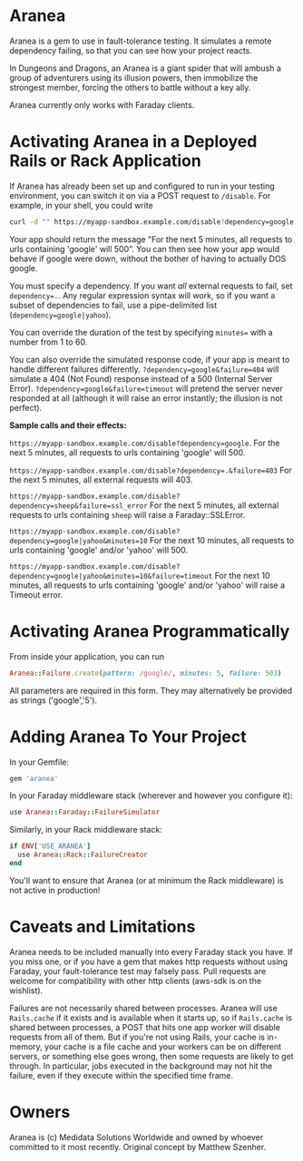 Aranea
======

Aranea is a gem to use in fault-tolerance testing. It simulates a remote dependency failing, so that you can see how your project reacts.

In Dungeons and Dragons, an Aranea is a giant spider that will ambush a group of adventurers using its illusion powers, then immobilize the strongest member, forcing the others to battle without a key ally.

Aranea currently only works with Faraday clients.

# Activating Aranea in a Deployed Rails or Rack Application

If Aranea has already been set up and configured to run in your testing environment, you can switch it on via a POST request to `/disable`. For example, in your shell, you could write

```sh
curl -d "" https://myapp-sandbox.example.com/disable?dependency=google
```

Your app should return the message "For the next 5 minutes, all requests to urls containing 'google' will 500". You can then see how your app would behave if google were down, without the bother of having to actually DOS google.

You must specify a dependency. If you want *all* external requests to fail, set `dependency=.`.  Any regular expression syntax will work, so if you want a subset of dependencies to fail, use a pipe-delimited list (`dependency=google|yahoo`).

You can override the duration of the test by specifying `minutes=` with a number from 1 to 60.

You can also override the simulated response code, if your app is meant to handle different failures differently. `?dependency=google&failure=404` will simulate a 404 (Not Found) response instead of a 500 (Internal Server Error). `?dependency=google&failure=timeout` will pretend the server never responded at all (although it will raise an error instantly; the illusion is not perfect).

**Sample calls and their effects:**

`https://myapp-sandbox.example.com/disable?dependency=google`. For the next 5 minutes, all requests to urls containing 'google' will 500.

`https://myapp-sandbox.example.com/disable?dependency=.&failure=403` For the next 5 minutes, all external requests will 403.

`https://myapp-sandbox.example.com/disable?dependency=sheep&failure=ssl_error` For the next 5 minutes, all external requests to urls containing `sheep` will raise a Faraday::SSLError.

`https://myapp-sandbox.example.com/disable?dependency=google|yahoo&minutes=10` For the next 10 minutes, all requests to urls containing 'google' and/or 'yahoo' will 500.

`https://myapp-sandbox.example.com/disable?dependency=google|yahoo&minutes=10&failure=timeout` For the next 10 minutes, all requests to urls containing 'google' and/or 'yahoo' will raise a Timeout error.

# Activating Aranea Programmatically

From inside your application, you can run

```ruby
Aranea::Failure.create(pattern: /google/, minutes: 5, failure: 503)
```

All parameters are required in this form. They may alternatively be provided as strings ('google','5').

# Adding Aranea To Your Project

In your Gemfile:

```ruby
gem 'aranea'
```

In your Faraday middleware stack (wherever and however you configure it):

```ruby
use Aranea::Faraday::FailureSimulator
```

Similarly, in your Rack middleware stack:

```ruby
if ENV['USE_ARANEA']
  use Aranea::Rack::FailureCreator
end
```

You'll want to ensure that Aranea (or at minimum the Rack middleware) is not active in production!

# Caveats and Limitations

Aranea needs to be included manually into every Faraday stack you have. If you miss one, or if you have a gem that makes http requests without using Faraday, your fault-tolerance test may falsely pass. Pull requests are welcome for compatibility with other http clients (aws-sdk is on the wishlist).

Failures are not necessarily shared between processes. Aranea will use `Rails.cache` if it exists and is available when it starts up, so if `Rails.cache` is shared between processes, a POST that hits one app worker will disable requests from all of them. But if you're not using Rails, your cache is in-memory, your cache is a file cache and your workers can be on different servers, or something else goes wrong, then some requests are likely to get through. In particular, jobs executed in the background may not hit the failure, even if they execute within the specified time frame.

# Owners

Aranea is (c) Medidata Solutions Worldwide and owned by whoever committed to it most recently. Original concept by Matthew Szenher.


